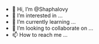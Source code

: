 - 👋 Hi, I’m @Shaphalovy
- 👀 I’m interested in ...
- 🌱 I’m currently learning ...
- 💞️ I’m looking to collaborate on ...
- 📫 How to reach me ...

<!---
Shaphalovy/Shaphalovy is a ✨ special ✨ repository because its `README.md` (this file) appears on your GitHub profile.
You can click the Preview link to take a look at your changes.
--->

